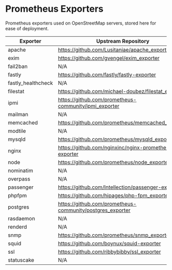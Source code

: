 # Prometheus Exporters

Prometheus exporters used on OpenStreetMap servers, stored here for ease of deployment.

| Exporter | Upstream Repository |
| --- | --- |
| apache | https://github.com/Lusitaniae/apache_exporter |
| exim | https://github.com/gvengel/exim_exporter |
| fail2ban | N/A |
| fastly | https://github.com/fastly/fastly-exporter |
| fastly_healthcheck | N/A |
| filestat | https://github.com/michael-doubez/filestat_exporter |
| ipmi | https://github.com/prometheus-community/ipmi_exporter |
| mailman | N/A |
| memcached | https://github.com/prometheus/memcached_exporter |
| modtile | N/A|
| mysqld | https://github.com/prometheus/mysqld_exporter |
| nginx | https://github.com/nginxinc/nginx-prometheus-exporter |
| node | https://github.com/prometheus/node_exporter |
| nominatim | N/A |
| overpass | N/A |
| passenger | https://github.com/Intellection/passenger-exporter |
| phpfpm | https://github.com/hipages/php-fpm_exporter |
| postgres | https://github.com/prometheus-community/postgres_exporter
| rasdaemon | N/A |
| renderd | N/A |
| snmp | https://github.com/prometheus/snmp_exporter |
| squid | https://github.com/boynux/squid-exporter |
| ssl | https://github.com/ribbybibby/ssl_exporter |
| statuscake | N/A |
